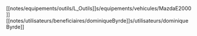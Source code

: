 [[notes/equipements/outils/L_Outils]]s/equipements/vehicules/MazdaE2000]][[notes/utilisateurs/beneficiaires/dominiqueByrde]]s/utilisateurs/dominiqueByrde]]